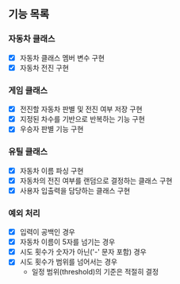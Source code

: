 ## 기능 목록

### 자동차 클래스
- [x] 자동차 클래스 멤버 변수 구현
- [x] 자동차 전진 구현

### 게임 클래스
- [x] 전진할 자동차 판별 및 전진 여부 저장 구현
- [x] 지정된 차수를 기반으로 반복하는 기능 구현
- [x] 우승자 판별 기능 구현

### 유틸 클래스
- [x] 자동차 이름 파싱 구현
- [x] 자동차의 전진 여부를 랜덤으로 결정하는 클래스 구현
- [x] 사용자 입출력을 담당하는 클래스 구현

### 예외 처리
- [x] 입력이 공백인 경우
- [x] 자동차 이름이 5자를 넘기는 경우
- [x] 시도 횟수가 숫자가 아닌('-' 문자 포함) 경우
- [x] 시도 횟수가 범위를 넘어서는 경우
  - 일정 범위(threshold)의 기준은 적절히 결정
